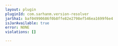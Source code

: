 ```yaml
---
layout: plugin
pluginId: com.sarhanm.version-resolver
jarSha1: baf04990686f0b8ffe82e2798ef546ea1699f6e4
isJarAvailable: true
error: NONE
violations: []

---
```

